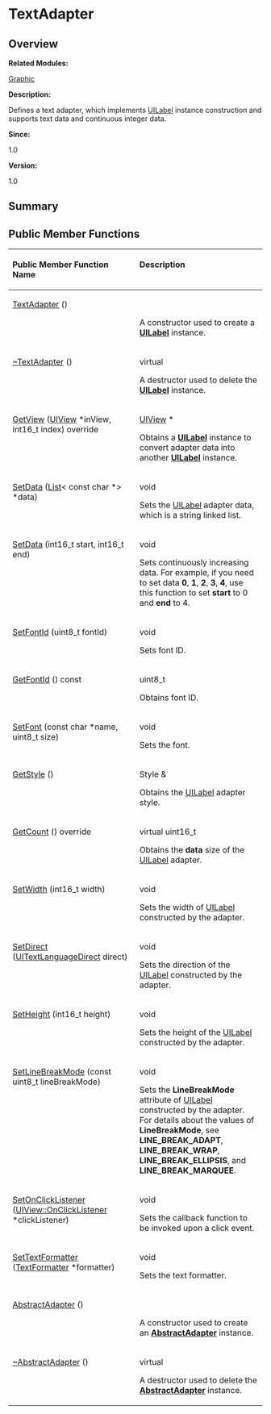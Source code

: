 # TextAdapter<a name="ZH-CN_TOPIC_0000001054212923"></a>

## **Overview**<a name="section208340203113041"></a>

**Related Modules:**

[Graphic](Graphic.md)

**Description:**

Defines a text adapter, which implements  [UILabel](UILabel.md)  instance construction and supports text data and continuous integer data. 

**Since:**

1.0

**Version:**

1.0

## **Summary**<a name="section320696424113041"></a>

## Public Member Functions<a name="pub-methods"></a>

<table><thead align="left"><tr><th class="cellrowborder" valign="top" width="50%" id="mcps1.1.3.1.1"><p>Public Member Function Name</p>
</th>
<th class="cellrowborder" valign="top" width="50%" id="mcps1.1.3.1.2"><p>Description</p>
</th>
</tr>
</thead>
<tbody><tr><td class="cellrowborder" valign="top" width="50%" headers="mcps1.1.3.1.1 "><p><a href="Graphic.md#ga38bde4aa4a0952341ad74284ff686832">TextAdapter</a> ()</p>
</td>
<td class="cellrowborder" valign="top" width="50%" headers="mcps1.1.3.1.2 "><p>&nbsp;</p>
<p>A constructor used to create a <strong><a href="UILabel.md">UILabel</a></strong> instance. </p>
</td>
</tr>
<tr><td class="cellrowborder" valign="top" width="50%" headers="mcps1.1.3.1.1 "><p><a href="Graphic.md#ga1e868c845df224beff2f3c6f49593d3b">~TextAdapter</a> ()</p>
</td>
<td class="cellrowborder" valign="top" width="50%" headers="mcps1.1.3.1.2 "><p>virtual&nbsp;</p>
<p>A destructor used to delete the <strong><a href="UILabel.md">UILabel</a></strong> instance. </p>
</td>
</tr>
<tr><td class="cellrowborder" valign="top" width="50%" headers="mcps1.1.3.1.1 "><p><a href="Graphic.md#ga733211ca13eccff628bb2712c27b885e">GetView</a> (<a href="OHOS-UIView.md">UIView</a> *inView, int16_t index) override</p>
</td>
<td class="cellrowborder" valign="top" width="50%" headers="mcps1.1.3.1.2 "><p><a href="OHOS-UIView.md">UIView</a> *&nbsp;</p>
<p>Obtains a <strong><a href="UILabel.md">UILabel</a></strong> instance to convert adapter data into another <strong><a href="UILabel.md">UILabel</a></strong> instance. </p>
</td>
</tr>
<tr><td class="cellrowborder" valign="top" width="50%" headers="mcps1.1.3.1.1 "><p><a href="Graphic.md#ga7147c1cc7f5f5ccd6bdd939082a1d88b">SetData</a> (<a href="OHOS-List-T.md">List</a>&lt; const char *&gt; *data)</p>
</td>
<td class="cellrowborder" valign="top" width="50%" headers="mcps1.1.3.1.2 "><p>void&nbsp;</p>
<p>Sets the <a href="UILabel.md">UILabel</a> adapter data, which is a string linked list. </p>
</td>
</tr>
<tr><td class="cellrowborder" valign="top" width="50%" headers="mcps1.1.3.1.1 "><p><a href="Graphic.md#ga9521d17dfaf251b42deafc182aea8a1e">SetData</a> (int16_t start, int16_t end)</p>
</td>
<td class="cellrowborder" valign="top" width="50%" headers="mcps1.1.3.1.2 "><p>void&nbsp;</p>
<p>Sets continuously increasing data. For example, if you need to set data <strong>0</strong>, <strong>1</strong>, <strong>2</strong>, <strong>3</strong>, <strong>4</strong>, use this function to set <strong>start</strong> to 0 and <strong>end</strong> to 4. </p>
</td>
</tr>
<tr><td class="cellrowborder" valign="top" width="50%" headers="mcps1.1.3.1.1 "><p><a href="Graphic.md#gaf0ec9f4036ed071ab95081bb3237f89a">SetFontId</a> (uint8_t fontId)</p>
</td>
<td class="cellrowborder" valign="top" width="50%" headers="mcps1.1.3.1.2 "><p>void&nbsp;</p>
<p>Sets font ID. </p>
</td>
</tr>
<tr><td class="cellrowborder" valign="top" width="50%" headers="mcps1.1.3.1.1 "><p><a href="Graphic.md#ga077ac9bece7019abc2a755031ddc5575">GetFontId</a> () const</p>
</td>
<td class="cellrowborder" valign="top" width="50%" headers="mcps1.1.3.1.2 "><p>uint8_t&nbsp;</p>
<p>Obtains font ID. </p>
</td>
</tr>
<tr><td class="cellrowborder" valign="top" width="50%" headers="mcps1.1.3.1.1 "><p><a href="Graphic.md#ga28d957b0aa0324e876a871eae1b80d3f">SetFont</a> (const char *name, uint8_t size)</p>
</td>
<td class="cellrowborder" valign="top" width="50%" headers="mcps1.1.3.1.2 "><p>void&nbsp;</p>
<p>Sets the font. </p>
</td>
</tr>
<tr><td class="cellrowborder" valign="top" width="50%" headers="mcps1.1.3.1.1 "><p><a href="Graphic.md#gacba8806f0f63a2b0436dbe4ec1b4d01c">GetStyle</a> ()</p>
</td>
<td class="cellrowborder" valign="top" width="50%" headers="mcps1.1.3.1.2 "><p>Style &amp;&nbsp;</p>
<p>Obtains the <a href="UILabel.md">UILabel</a> adapter style. </p>
</td>
</tr>
<tr><td class="cellrowborder" valign="top" width="50%" headers="mcps1.1.3.1.1 "><p><a href="Graphic.md#gaa8d1098628c391a687b08f4ccdba0a4d">GetCount</a> () override</p>
</td>
<td class="cellrowborder" valign="top" width="50%" headers="mcps1.1.3.1.2 "><p>virtual uint16_t&nbsp;</p>
<p>Obtains the <strong>data</strong> size of the <a href="UILabel.md">UILabel</a> adapter. </p>
</td>
</tr>
<tr><td class="cellrowborder" valign="top" width="50%" headers="mcps1.1.3.1.1 "><p><a href="Graphic.md#gaed7f27b1dbf4f50ae8eda00cc6cb6a27">SetWidth</a> (int16_t width)</p>
</td>
<td class="cellrowborder" valign="top" width="50%" headers="mcps1.1.3.1.2 "><p>void&nbsp;</p>
<p>Sets the width of <a href="UILabel.md">UILabel</a> constructed by the adapter. </p>
</td>
</tr>
<tr><td class="cellrowborder" valign="top" width="50%" headers="mcps1.1.3.1.1 "><p><a href="Graphic.md#ga618021df16f2156ddeeb12d5a8fa14f9">SetDirect</a> (<a href="Graphic.md#ga0c108f97781843f67c101b47b6c00cf0">UITextLanguageDirect</a> direct)</p>
</td>
<td class="cellrowborder" valign="top" width="50%" headers="mcps1.1.3.1.2 "><p>void&nbsp;</p>
<p>Sets the direction of the <a href="UILabel.md">UILabel</a> constructed by the adapter. </p>
</td>
</tr>
<tr><td class="cellrowborder" valign="top" width="50%" headers="mcps1.1.3.1.1 "><p><a href="Graphic.md#ga2c83259c064091d74deac1e4a69f834c">SetHeight</a> (int16_t height)</p>
</td>
<td class="cellrowborder" valign="top" width="50%" headers="mcps1.1.3.1.2 "><p>void&nbsp;</p>
<p>Sets the height of the <a href="UILabel.md">UILabel</a> constructed by the adapter. </p>
</td>
</tr>
<tr><td class="cellrowborder" valign="top" width="50%" headers="mcps1.1.3.1.1 "><p><a href="Graphic.md#gafc5f3b2c909753f4a7ef53daa80b530b">SetLineBreakMode</a> (const uint8_t lineBreakMode)</p>
</td>
<td class="cellrowborder" valign="top" width="50%" headers="mcps1.1.3.1.2 "><p>void&nbsp;</p>
<p>Sets the <strong>LineBreakMode</strong> attribute of <a href="UILabel.md">UILabel</a> constructed by the adapter. For details about the values of <strong>LineBreakMode</strong>, see <strong>LINE_BREAK_ADAPT</strong>, <strong>LINE_BREAK_WRAP</strong>, <strong>LINE_BREAK_ELLIPSIS</strong>, and <strong>LINE_BREAK_MARQUEE</strong>. </p>
</td>
</tr>
<tr><td class="cellrowborder" valign="top" width="50%" headers="mcps1.1.3.1.1 "><p><a href="Graphic.md#ga9aa8cecae666906c7fa3d292d6c1c842">SetOnClickListener</a> (<a href="OHOS-UIView-OnClickListener.md">UIView::OnClickListener</a> *clickListener)</p>
</td>
<td class="cellrowborder" valign="top" width="50%" headers="mcps1.1.3.1.2 "><p>void&nbsp;</p>
<p>Sets the callback function to be invoked upon a click event. </p>
</td>
</tr>
<tr><td class="cellrowborder" valign="top" width="50%" headers="mcps1.1.3.1.1 "><p><a href="Graphic.md#gadad75361a42fd390b5f9c5edad2f2f0b">SetTextFormatter</a> (<a href="OHOS-TextFormatter.md">TextFormatter</a> *formatter)</p>
</td>
<td class="cellrowborder" valign="top" width="50%" headers="mcps1.1.3.1.2 "><p>void&nbsp;</p>
<p>Sets the text formatter. </p>
</td>
</tr>
<tr><td class="cellrowborder" valign="top" width="50%" headers="mcps1.1.3.1.1 "><p><a href="Graphic.md#gab60e1c77fb98352bd62e56b550d75d88">AbstractAdapter</a> ()</p>
</td>
<td class="cellrowborder" valign="top" width="50%" headers="mcps1.1.3.1.2 "><p>&nbsp;</p>
<p>A constructor used to create an <strong><a href="OHOS-AbstractAdapter.md">AbstractAdapter</a></strong> instance. </p>
</td>
</tr>
<tr><td class="cellrowborder" valign="top" width="50%" headers="mcps1.1.3.1.1 "><p><a href="Graphic.md#ga86fbbc62904d459ec4fa39bab7703af7">~AbstractAdapter</a> ()</p>
</td>
<td class="cellrowborder" valign="top" width="50%" headers="mcps1.1.3.1.2 "><p>virtual&nbsp;</p>
<p>A destructor used to delete the <strong><a href="OHOS-AbstractAdapter.md">AbstractAdapter</a></strong> instance. </p>
</td>
</tr>
</tbody>
</table>

